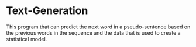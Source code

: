 # Text-Generation
This program that can predict the next word in a pseudo-sentence based on the previous words in the sequence and the data that is used to create a statistical model.
